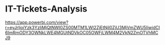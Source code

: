 # IT-Tickets-Analysis
<a herf>https://app.powerbi.com/view?r=eyJrIjoiYzk3YzliMjQtNWI0ZS00MTM1LWI2ZjEtNjI0ZjU3MjVmZWU5IiwidCI6ImRmODY3OWNkLWE4MGUtNDVkOC05OWFjLWM4M2VkN2ZmOTVhMCJ9</a>
